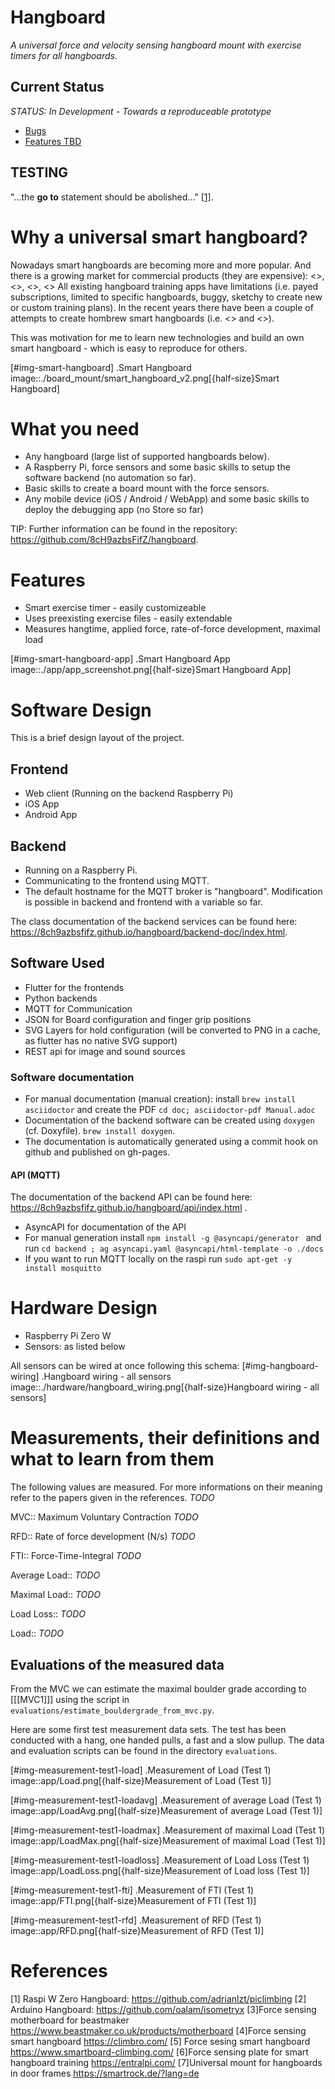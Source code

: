 # Hangboard 
*A universal force and velocity sensing hangboard mount with exercise timers for all hangboards.*

## Current Status
*STATUS: In Development - Towards a reproduceable prototype*
+ [Bugs](https://github.com/8cH9azbsFifZ/hangboard/labels/bug)
+ [Features TBD](https://github.com/8cH9azbsFifZ/hangboard/labels/feature)


## TESTING
"...the **go to** statement should be abolished..." [[1]](#Website).



# Why a universal smart hangboard?
Nowadays smart hangboards are becoming more and more popular. And there is a growing market for commercial
products (they are expensive): <<BeastMakerMotherboard>>, <<Climbro>>, <<SmartBoard>>, <<Entralpi>>
All existing hangboard training apps have limitations (i.e. payed subscriptions,
limited to specific hangboards, buggy, sketchy to create new or custom training plans). In the recent years
there have been a couple of attempts to create hombrew smart hangboards (i.e. <<PiClimbing>> and <<ArduinoHangboard>>).

This was motivation for me to learn new technologies and build an own smart hangboard - which is easy to reproduce for others.

[#img-smart-hangboard]
.Smart Hangboard
image::./board_mount/smart_hangboard_v2.png[{half-size}Smart Hangboard]

# What you need

- Any hangboard (large list of supported hangboards below).
- A Raspberry Pi, force sensors and some basic skills to setup the software backend (no automation so far).
- Basic skills to create a board mount with the force sensors.
- Any mobile device (iOS / Android / WebApp) and some basic skills to deploy the debugging app (no Store so far)

TIP: Further information can be found in the repository: https://github.com/8cH9azbsFifZ/hangboard.

# Features
- Smart exercise timer - easily customizeable
- Uses preexisting exercise files - easily extendable
- Measures hangtime, applied force, rate-of-force development, maximal load 

[#img-smart-hangboard-app]
.Smart Hangboard App
image::./app/app_screenshot.png[{half-size}Smart Hangboard App]


# Software Design
This is a brief design layout of the project. 

## Frontend
- Web client (Running on the backend Raspberry Pi)
- iOS App
- Android App 

## Backend
- Running on a Raspberry Pi.
- Communicating to the frontend using MQTT.
- The default hostname for the MQTT broker is "hangboard". Modification is possible in backend and frontend with a variable so far.

The class documentation of the backend services can be found here: https://8ch9azbsfifz.github.io/hangboard/backend-doc/index.html.

## Software Used
- Flutter for the frontends
- Python backends
- MQTT for Communication 
- JSON for Board configuration and finger grip positions
- SVG Layers for hold configuration (will be converted to PNG in a cache, as flutter has no native SVG support)
- REST api for image and sound sources

### Software documentation
- For manual documentation (manual creation): install `brew install asciidoctor` and create the PDF `cd doc; asciidoctor-pdf Manual.adoc`
- Documentation of the backend software can be created using `doxygen` (cf. Doxyfile). `brew install doxygen`.
- The documentation is automatically generated using a commit hook on github and published on gh-pages.

#### API (MQTT)
The documentation of the backend API can be found here: https://8ch9azbsfifz.github.io/hangboard/api/index.html .

- AsyncAPI for documentation of the API
- For manual generation install ```npm install -g @asyncapi/generator ``` and run ```cd backend ; ag asyncapi.yaml @asyncapi/html-template -o ./docs```
- If you want to run MQTT locally on the raspi run `sudo apt-get -y install mosquitto`


# Hardware Design
- Raspberry Pi Zero W
- Sensors: as listed below

All sensors can be wired at once following this schema:
[#img-hangboard-wiring]
.Hangboard wiring - all sensors
image::./hardware/hangboard_wiring.png[{half-size}Hangboard wiring - all sensors]





# Measurements, their definitions and what to learn from them
The following values are measured. For more informations on their meaning refer to the papers given in the references.
*TODO*

MVC:: Maximum Voluntary Contraction *TODO*

RFD:: Rate of force development (N/s) *TODO*

FTI:: Force-Time-Integral *TODO*

Average Load:: *TODO*

Maximal Load:: *TODO*

Load Loss:: *TODO*

Load:: *TODO*


## Evaluations of the measured data

From the MVC we can estimate the maximal boulder grade according to [[[MVC1]]] using 
the script in `evaluations/estimate_bouldergrade_from_mvc.py`.

Here are some first test measurement data sets. The test has been conducted with a hang, one handed pulls, a fast and a slow pullup.
The data and evaluation scripts can be found in the directory `evaluations`.

[#img-measurement-test1-load]
.Measurement of Load (Test 1)
image::app/Load.png[{half-size}Measurement of Load (Test 1)]

[#img-measurement-test1-loadavg]
.Measurement of average Load (Test 1)
image::app/LoadAvg.png[{half-size}Measurement of average Load (Test 1)]

[#img-measurement-test1-loadmax]
.Measurement of maximal Load (Test 1)
image::app/LoadMax.png[{half-size}Measurement of maximal Load (Test 1)]

[#img-measurement-test1-loadloss]
.Measurement of Load Loss (Test 1)
image::app/LoadLoss.png[{half-size}Measurement of Load loss (Test 1)]

[#img-measurement-test1-fti]
.Measurement of FTI (Test 1)
image::app/FTI.png[{half-size}Measurement of FTI (Test 1)]

[#img-measurement-test1-rfd]
.Measurement of RFD (Test 1)
image::app/RFD.png[{half-size}Measurement of RFD (Test 1)]



# References
<a id="PiClimbing">[1]</a> Raspi W Zero Hangboard: https://github.com/adrianlzt/piclimbing
<a id="ArduinoHangboard">[2]</a> Arduino Hangboard: https://github.com/oalam/isometryx
<a id="BeastMakerMotherboard">[3]</a>Force sensing motherboard for beastmaker https://www.beastmaker.co.uk/products/motherboard
<a id="Climbro">[4]</a>Force sensing smart hangboard https://climbro.com/
<a id="SmartBoard">[5]</a> Force sesing smart hangboard https://www.smartboard-climbing.com/
<a id="Entralpi">[6]</a>Force sensing plate for smart hangboard training https://entralpi.com/
<a id="ArduinoHangSmartRockboard">[7]</a>Universal mount for hangboards in door frames https://smartrock.de/?lang=de
